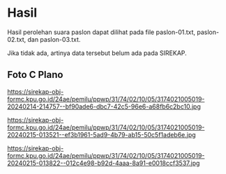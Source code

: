 # Hasil

Hasil perolehan suara paslon dapat dilihat pada file paslon-01.txt, paslon-02.txt, dan paslon-03.txt.

Jika tidak ada, artinya data tersebut belum ada pada SIREKAP.

## Foto C Plano

https://sirekap-obj-formc.kpu.go.id/24ae/pemilu/ppwp/31/74/02/10/05/3174021005019-20240214-214757--bf90ade6-dbc7-42c5-96e6-a68fb6c2bc10.jpg

https://sirekap-obj-formc.kpu.go.id/24ae/pemilu/ppwp/31/74/02/10/05/3174021005019-20240215-013521--ef3b1961-5ad9-4b79-ab15-50c5f1adeb6e.jpg

https://sirekap-obj-formc.kpu.go.id/24ae/pemilu/ppwp/31/74/02/10/05/3174021005019-20240215-013822--012c4e98-b92d-4aaa-8a91-e0018ccf3537.jpg
